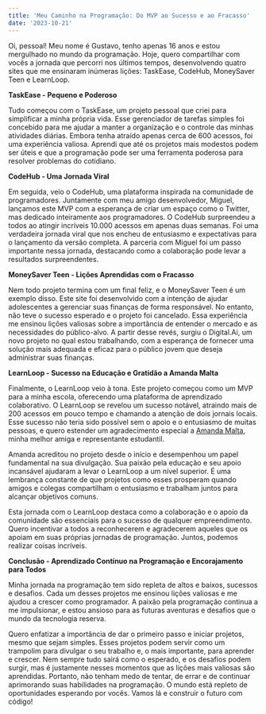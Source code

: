 ```yaml
--- 
title: 'Meu Caminho na Programação: Do MVP ao Sucesso e ao Fracasso'
date: '2023-10-21'
---
```


Oi, pessoal! Meu nome é Gustavo, tenho apenas 16 anos e estou mergulhado no mundo da programação. Hoje, quero compartilhar com vocês a jornada que percorri nos últimos tempos, desenvolvendo quatro sites que me ensinaram inúmeras lições: TaskEase, CodeHub, MoneySaver Teen e LearnLoop.

**TaskEase - Pequeno e Poderoso**

Tudo começou com o TaskEase, um projeto pessoal que criei para simplificar a minha própria vida. Esse gerenciador de tarefas simples foi concebido para me ajudar a manter a organização e o controle das minhas atividades diárias. Embora tenha atraído apenas cerca de 600 acessos, foi uma experiência valiosa. Aprendi que até os projetos mais modestos podem ser úteis e que a programação pode ser uma ferramenta poderosa para resolver problemas do cotidiano.

**CodeHub - Uma Jornada Viral**

Em seguida, veio o CodeHub, uma plataforma inspirada na comunidade de programadores. Juntamente com meu amigo desenvolvedor, Miguel, lançamos este MVP com a esperança de criar um espaço como o Twitter, mas dedicado inteiramente aos programadores. O CodeHub surpreendeu a todos ao atingir incríveis 10.000 acessos em apenas duas semanas. Foi uma verdadeira jornada viral que nos encheu de entusiasmo e expectativas para o lançamento da versão completa. A parceria com Miguel foi um passo importante nessa jornada, destacando como a colaboração pode levar a resultados surpreendentes.

**MoneySaver Teen - Lições Aprendidas com o Fracasso**

Nem todo projeto termina com um final feliz, e o MoneySaver Teen é um exemplo disso. Este site foi desenvolvido com a intenção de ajudar adolescentes a gerenciar suas finanças de forma responsável. No entanto, não teve o sucesso esperado e o projeto foi cancelado. Essa experiência me ensinou lições valiosas sobre a importância de entender o mercado e as necessidades do público-alvo. A partir desse revés, surgiu o Digital.Ai, um novo projeto no qual estou trabalhando, com a esperança de fornecer uma solução mais adequada e eficaz para o público jovem que deseja administrar suas finanças.

**LearnLoop - Sucesso na Educação e Gratidão a Amanda Malta**

Finalmente, o LearnLoop veio à tona. Este projeto começou como um MVP para a minha escola, oferecendo uma plataforma de aprendizado colaborativo. O LearnLoop se revelou um sucesso notável, atraindo mais de 200 acessos em pouco tempo e chamando a atenção de dois jornais locais. Esse sucesso não teria sido possível sem o apoio e o entusiasmo de muitas pessoas, e quero estender um agradecimento especial a [Amanda Malta](https://www.instagram.com/amandaa.malta/), minha melhor amiga e representante estudantil.

Amanda acreditou no projeto desde o início e desempenhou um papel fundamental na sua divulgação. Sua paixão pela educação e seu apoio incansável ajudaram a levar o LearnLoop a um nível superior. É uma lembrança constante de que projetos como esses prosperam quando amigos e colegas compartilham o entusiasmo e trabalham juntos para alcançar objetivos comuns.

Esta jornada com o LearnLoop destaca como a colaboração e o apoio da comunidade são essenciais para o sucesso de qualquer empreendimento. Quero incentivar a todos a reconhecerem e agradecerem aqueles que os apoiam em suas próprias jornadas de programação. Juntos, podemos realizar coisas incríveis.

**Conclusão - Aprendizado Contínuo na Programação e Encorajamento para Todos**

Minha jornada na programação tem sido repleta de altos e baixos, sucessos e desafios. Cada um desses projetos me ensinou lições valiosas e me ajudou a crescer como programador. A paixão pela programação continua a me impulsionar, e estou ansioso para as futuras aventuras e desafios que o mundo da tecnologia reserva.

Quero enfatizar a importância de dar o primeiro passo e iniciar projetos, mesmo que sejam simples. Esses projetos podem servir como um trampolim para divulgar o seu trabalho e, o mais importante, para aprender e crescer. Nem sempre tudo sairá como o esperado, e os desafios podem surgir, mas é justamente nesses momentos que as lições mais valiosas são aprendidas. Portanto, não tenham medo de tentar, de errar e de continuar aprimorando suas habilidades na programação. O mundo está repleto de oportunidades esperando por vocês. Vamos lá e construir o futuro com código!